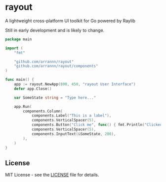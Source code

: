 # rayout
A lightweight cross-platform UI toolkit for Go powered by Raylib

Still in early development and is likely to change.

```go
package main

import (
	"fmt"

	"github.com/arrannn/rayout"
	"github.com/arrannn/rayout/components"
)

func main() {
	app := rayout.NewApp(800, 450, "rayout User Interface")
	defer app.Close()

	var SomeState string = "Type here..."

	app.Run(
		components.Column(
			components.Label("This is a label"),
			components.VerticalSpacer(5),
			components.Button("Click me", func() { fmt.Println("Clicked") }),
			components.VerticalSpacer(5),
			components.InputText(&SomeState, 200),
		),
	)
}
```

## License

MIT License - see the [LICENSE](LICENSE) file for details.
